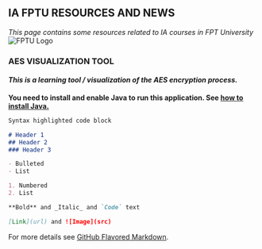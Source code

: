 ## IA FPTU RESOURCES AND NEWS

*This page contains some resources related to IA courses in FPT University*
![FPTU Logo](http://fpt.edu.vn/Content/images/assets/Logo-FU-03.png)


### AES VISUALIZATION TOOL

#### *This is a learning tool / visualization of the AES encryption process.*<br>
**You need to install and enable Java to run this application. See [how to install Java.](https://www.java.com/en/download/help/download_options.xml)**

```markdown
Syntax highlighted code block

# Header 1
## Header 2
### Header 3

- Bulleted
- List

1. Numbered
2. List

**Bold** and _Italic_ and `Code` text

[Link](url) and ![Image](src)
```

For more details see [GitHub Flavored Markdown](https://guides.github.com/features/mastering-markdown/).
